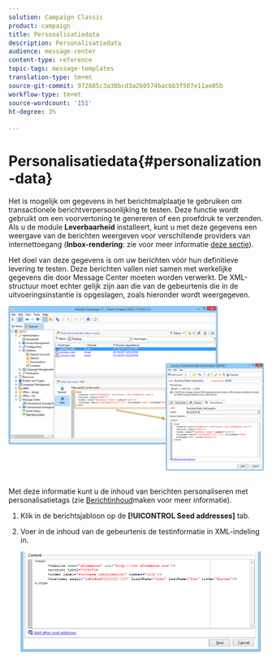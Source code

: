 ```yaml
---
solution: Campaign Classic
product: campaign
title: Personalisatiedata
description: Personalisatiedata
audience: message-center
content-type: reference
topic-tags: message-templates
translation-type: tm+mt
source-git-commit: 972885c3a38bcd3a260574bacbb3f507e11ae05b
workflow-type: tm+mt
source-wordcount: '151'
ht-degree: 3%

---
```



# Personalisatiedata{#personalization-data}

Het is mogelijk om gegevens in het berichtmalplaatje te gebruiken om transactionele berichtverpersoonlijking te testen. Deze functie wordt gebruikt om een voorvertoning te genereren of een proefdruk te verzenden. Als u de module **Leverbaarheid** installeert, kunt u met deze gegevens een weergave van de berichten weergeven voor verschillende providers van internettoegang (**Inbox-rendering**: zie voor meer informatie [deze sectie](../../delivery/using/inbox-rendering.md)).

Het doel van deze gegevens is om uw berichten vóór hun definitieve levering te testen. Deze berichten vallen niet samen met werkelijke gegevens die door Message Center moeten worden verwerkt. De XML-structuur moet echter gelijk zijn aan die van de gebeurtenis die in de uitvoeringsinstantie is opgeslagen, zoals hieronder wordt weergegeven.

![](assets/messagecenter_create_custo_006.png)

Met deze informatie kunt u de inhoud van berichten personaliseren met personalisatietags (zie [Berichtinhoud](../../message-center/using/creating-message-content.md)maken voor meer informatie).

1. Klik in de berichtsjabloon op de **[!UICONTROL Seed addresses]** tab.
1. Voer in de inhoud van de gebeurtenis de testinformatie in XML-indeling in.

   ![](assets/messagecenter_create_custo_001.png)
